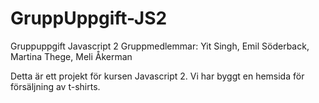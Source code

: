 # GruppUppgift-JS2

Gruppuppgift
Javascript 2
Gruppmedlemmar: Yit Singh, Emil Söderback, Martina Thege, Meli Åkerman 

Detta är ett projekt för kursen Javascript 2. Vi har byggt en hemsida för försäljning av t-shirts. 
 
